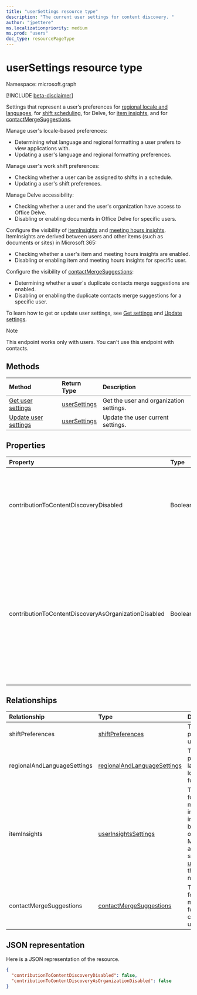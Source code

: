 ```yaml
---
title: "userSettings resource type"
description: "The current user settings for content discovery. "
author: "jpettere"
ms.localizationpriority: medium
ms.prod: "users"
doc_type: resourcePageType
---
```


# userSettings resource type

Namespace: microsoft.graph

[!INCLUDE [beta-disclaimer](../../includes/beta-disclaimer.md)]

Settings that represent a user’s preferences for [regional locale and languages](../resources/regionalandlanguagesettings.md), for [shift scheduling](../resources/shiftpreferences.md), for Delve, for [item insights](../resources/officegraphinsights.md), and for [contactMergeSuggestions](../resources/contactmergesuggestions.md).

Manage user's locale-based preferences: 
  - Determining what language and regional formatting a user prefers to view applications with.
  - Updating a user's language and regional formatting preferences.

Manage user's work shift preferences: 
  - Checking whether a user can be assigned to shifts in a schedule.
  - Updating a user's shift preferences.
  
Manage Delve accessibility:
  - Checking whether a user and the user's organization have access to Office Delve.
  - Disabling or enabling documents in Office Delve for specific users. 

Configure the visibility of [itemInsights](../resources/iteminsights.md) and [meeting hours insights](https://support.microsoft.com/office/update-your-meeting-hours-using-the-profile-card-0613d113-d7c1-4faa-bb11-c8ba30a78ef1). ItemInsights are derived between users and other items (such as documents or sites) in Microsoft 365:
  - Checking whether a user's item and meeting hours insights are enabled.
  - Disabling or enabling item and meeting hours insights for specific user.

Configure the visibility of [contactMergeSuggestions](../resources/contactmergesuggestions.md):
  - Determining whether a user's duplicate contacts merge suggestions are enabled.
  - Disabling or enabling the duplicate contacts merge suggestions for a specific user.

To learn how to get or update user settings, see [Get settings](../api/usersettings-get.md) and [Update settings](../api/usersettings-update.md).

> [!NOTE]
> This endpoint works only with users. You can't use this endpoint with contacts.

## Methods
| Method       | Return Type  |Description|
|:---------------|:--------|:----------|
|[Get user settings](../api/usersettings-get.md) |[userSettings](../resources/usersettings.md)| Get the user and organization settings. |
|[Update user settings](../api/usersettings-update.md) |[userSettings](../resources/usersettings.md)| Update the user current settings. |

## Properties

| Property	   | Type	|Description|
|:---------------|:--------|:----------|
|contributionToContentDiscoveryDisabled|Boolean|When set to true, documents in the user's Office Delve are disabled. Users can control this setting in [Office Delve](https://support.office.com/article/are-my-documents-safe-in-office-delve-f5f409a2-37ed-4452-8f61-681e5e1836f3?ui=en-US&rs=en-US&ad=US#bkmk_optout). |
|contributionToContentDiscoveryAsOrganizationDisabled|Boolean|Reflects the [Office Delve organization level setting](https://support.office.com/article/office-delve-for-office-365-admins-54f87a42-15a4-44b4-9df0-d36287d9531b#bkmk_delveonoff). When set to true, the organization doesn't have access to Office Delve. This setting is read-only and can only be changed by administrators in the [SharePoint admin center](https://support.office.com/article/about-the-office-365-admin-center-758befc4-0888-4009-9f14-0d147402fd23?ui=en-US&rs=en-US&ad=US).|

## Relationships

| Relationship | Type | Description |
|:---------------|:--------|:----------|
|shiftPreferences|[shiftPreferences](shiftpreferences.md)| The shift preferences for the user. |
|regionalAndLanguageSettings|[regionalAndLanguageSettings](regionalandlanguagesettings.md)| The user's preferences for languages, regional locale and date/time formatting. |
|itemInsights|[userInsightsSettings](userinsightssettings.md)| The user's settings for the visibility of meeting hour insights, and insights derived between a user and other items in Microsoft 365, such as documents or sites. [Get userInsightsSettings](../api/userinsightssettings-get.md) through this navigation property. |
|contactMergeSuggestions|[contactMergeSuggestions](contactmergesuggestions.md)| The user's settings for the visibility of merge suggestion for the duplicate contacts in the user's contact list.|

## JSON representation

Here is a JSON representation of the resource.
<!-- {
  "blockType": "resource",
  "keyProperty": "id",
  "@odata.type": "microsoft.graph.userSettings",
  "baseType": "microsoft.graph.entity"
}-->
```json
{
  "contributionToContentDiscoveryDisabled": false,
  "contributionToContentDiscoveryAsOrganizationDisabled": false
}

```


